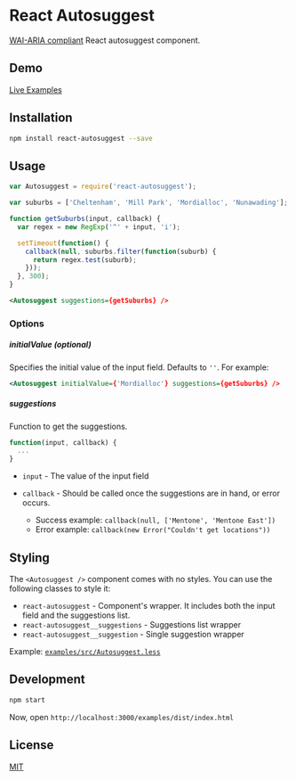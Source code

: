 # React Autosuggest

[WAI-ARIA compliant](http://www.w3.org/TR/wai-aria-practices/#autocomplete) React autosuggest component.

## Demo

[Live Examples](http://moroshko.github.io/react-autosuggest)

## Installation

```bash
npm install react-autosuggest --save
```

## Usage

```javascript
var Autosuggest = require('react-autosuggest');

var suburbs = ['Cheltenham', 'Mill Park', 'Mordialloc', 'Nunawading'];

function getSuburbs(input, callback) {
  var regex = new RegExp('^' + input, 'i');

  setTimeout(function() {
    callback(null, suburbs.filter(function(suburb) {
      return regex.test(suburb);
    }));
  }, 300);
}
```
```xml
<Autosuggest suggestions={getSuburbs} />
```

### Options

##### initialValue (optional)

Specifies the initial value of the input field. Defaults to `''`. For example:

```xml
<Autosuggest initialValue={'Mordialloc'} suggestions={getSuburbs} />
```

##### suggestions

Function to get the suggestions.

```javascript
function(input, callback) {
  ...
}
```

* `input` - The value of the input field
* `callback` - Should be called once the suggestions are in hand, or error occurs.

  * Success example: `callback(null, ['Mentone', 'Mentone East'])`
  * Error example: `callback(new Error("Couldn't get locations"))`

## Styling

The `<Autosuggest />` component comes with no styles. You can use the following classes to style it:

* `react-autosuggest` - Component's wrapper. It includes both the input field and the suggestions list.
* `react-autosuggest__suggestions` - Suggestions list wrapper
* `react-autosuggest__suggestion` - Single suggestion wrapper

Example: [`examples/src/Autosuggest.less`](https://github.com/moroshko/react-autosuggest/blob/master/examples/src/Autosuggest.less)

## Development

```bash
npm start
```

Now, open `http://localhost:3000/examples/dist/index.html`

## License

[MIT](http://mit-license.org)
